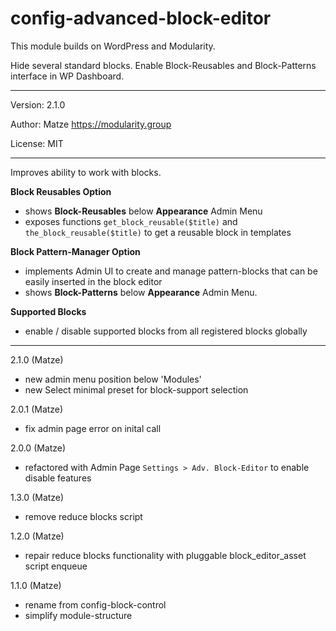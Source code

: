 # config-advanced-block-editor

This module builds on WordPress and Modularity.

Hide several standard blocks. Enable Block-Reusables and Block-Patterns interface in WP Dashboard. 

---

Version: 2.1.0

Author: Matze https://modularity.group

License: MIT

---

Improves ability to work with blocks.

**Block Reusables Option**
- shows **Block-Reusables** below **Appearance** Admin Menu
- exposes functions `get_block_reusable($title)` and `the_block_reusable($title)` to get a reusable block in templates

**Block Pattern-Manager Option**
- implements Admin UI to create and manage pattern-blocks that can be easily inserted in the block editor
- shows **Block-Patterns** below **Appearance** Admin Menu.

**Supported Blocks**
- enable / disable supported blocks from all registered blocks globally

---

2.1.0 (Matze)
- new admin menu position below 'Modules'
- new Select minimal preset for block-support selection 

2.0.1 (Matze)
- fix admin page error on inital call

2.0.0 (Matze)
- refactored with Admin Page `Settings > Adv. Block-Editor` to enable disable features

1.3.0 (Matze)
- remove reduce blocks script

1.2.0 (Matze)
- repair reduce blocks functionality with pluggable block_editor_asset script enqueue 

1.1.0 (Matze)
- rename from config-block-control
- simplify module-structure
